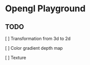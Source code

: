 # Opengl Playground


## TODO
[ ] Transformation from 3d to 2d

[ ] Color gradient depth map

[ ] Texture

